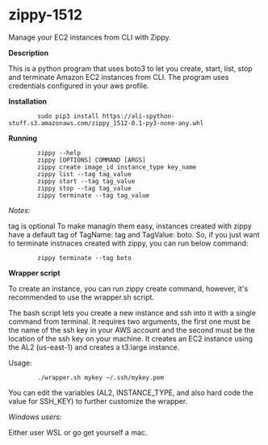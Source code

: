 # zippy-1512

Manage your EC2 instances from CLI with Zippy. 

**Description**

This is a python program that uses boto3 to let you create, start, list, stop and terminate Amazon EC2 instances from CLI. The program uses credentials configured in your aws profile.

**Installation**

            sudo pip3 install https://ali-spython-stuff.s3.amazonaws.com/zippy_1512-0.1-py3-none-any.whl 

**Running**

            zippy --help 
            zippy [OPTIONS] COMMAND [ARGS]
            zippy create image_id instance_type key_name
            zippy list --tag tag_value
            zippy start --tag tag_value
            zippy stop --tag tag_value
            zippy terminate --tag tag_value

*Notes:*

tag is optional
To make managin them easy, instances created with zippy have a default tag of TagName: tag and TagValue: boto. So, if you just want to terminate instnaces created with zippy, you can run below command:

            zippy terminate --tag boto

**Wrapper script**

To create an instance, you can run zippy create command, however, it's recommended to use the wrapper.sh script. 

The bash script lets you create a new instance and ssh into it with a single command from terminal. It requires two arguments, the first one must be the name of the ssh key in your AWS account and the second must be the location of the ssh key on your machine. It creates an EC2 instance using the AL2 (us-east-1) and creates a t3.large instance.

Usage:

            ./wrapper.sh mykey ~/.ssh/mykey.pem

You can edit the variables (AL2, INSTANCE_TYPE, and also hard code the value for SSH_KEY) to further customize the wrapper.

*Windows users:*

Either user WSL or go get yourself a mac.
